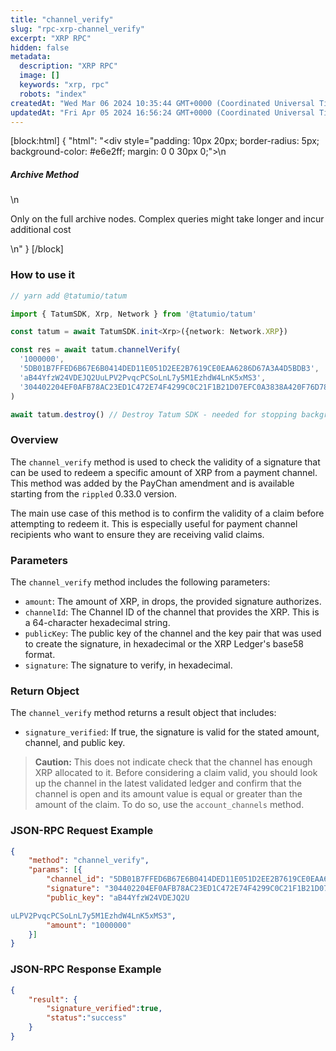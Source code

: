 ```yaml
---
title: "channel_verify"
slug: "rpc-xrp-channel_verify"
excerpt: "XRP RPC"
hidden: false
metadata: 
  description: "XRP RPC"
  image: []
  keywords: "xrp, rpc"
  robots: "index"
createdAt: "Wed Mar 06 2024 10:35:44 GMT+0000 (Coordinated Universal Time)"
updatedAt: "Fri Apr 05 2024 16:56:24 GMT+0000 (Coordinated Universal Time)"
---
```

[block:html]
{
  "html": "<div style=\"padding: 10px 20px; border-radius: 5px; background-color: #e6e2ff; margin: 0 0 30px 0;\">\n  <h5>Archive Method</h5>\n  <p>Only on the full archive nodes. Complex queries might take longer and incur additional cost</p>\n</div>"
}
[/block]


### How to use it

```typescript
// yarn add @tatumio/tatum

import { TatumSDK, Xrp, Network } from '@tatumio/tatum'

const tatum = await TatumSDK.init<Xrp>({network: Network.XRP})

const res = await tatum.channelVerify(
  '1000000',
  '5DB01B7FFED6B67E6B0414DED11E051D2EE2B7619CE0EAA6286D67A3A4D5BDB3',
  'aB44YfzW24VDEJQ2UuLPV2PvqcPCSoLnL7y5M1EzhdW4LnK5xMS3',
  '304402204EF0AFB78AC23ED1C472E74F4299C0C21F1B21D07EFC0A3838A420F76D783A400220154FB11B6F54320666E4C36CA7F686C16A3A0456800BBC43746F34AF50290064'
)

await tatum.destroy() // Destroy Tatum SDK - needed for stopping background jobs
```

### Overview

The `channel_verify` method is used to check the validity of a signature that can be used to redeem a specific amount of XRP from a payment channel. This method was added by the PayChan amendment and is available starting from the `rippled` 0.33.0 version.

The main use case of this method is to confirm the validity of a claim before attempting to redeem it. This is especially useful for payment channel recipients who want to ensure they are receiving valid claims.

### Parameters

The `channel_verify` method includes the following parameters:

- `amount`: The amount of XRP, in drops, the provided signature authorizes.
- `channelId`: The Channel ID of the channel that provides the XRP. This is a 64-character hexadecimal string.
- `publicKey`: The public key of the channel and the key pair that was used to create the signature, in hexadecimal or the XRP Ledger's base58 format.
- `signature`: The signature to verify, in hexadecimal.

### Return Object

The `channel_verify` method returns a result object that includes:

- `signature_verified`: If true, the signature is valid for the stated amount, channel, and public key.

> **Caution:** This does not indicate check that the channel has enough XRP allocated to it. Before considering a claim valid, you should look up the channel in the latest validated ledger and confirm that the channel is open and its amount value is equal or greater than the amount of the claim. To do so, use the `account_channels` method.

### JSON-RPC Request Example

```json
{
    "method": "channel_verify",
    "params": [{
        "channel_id": "5DB01B7FFED6B67E6B0414DED11E051D2EE2B7619CE0EAA6286D67A3A4D5BDB3",
        "signature": "304402204EF0AFB78AC23ED1C472E74F4299C0C21F1B21D07EFC0A3838A420F76D783A400220154FB11B6F54320666E4C36CA7F686C16A3A0456800BBC43746F34AF50290064",
        "public_key": "aB44YfzW24VDEJQ2U

uLPV2PvqcPCSoLnL7y5M1EzhdW4LnK5xMS3",
        "amount": "1000000"
    }]
}
```

### JSON-RPC Response Example

```json
{
    "result": {
        "signature_verified":true,
        "status":"success"
    }
}
```
